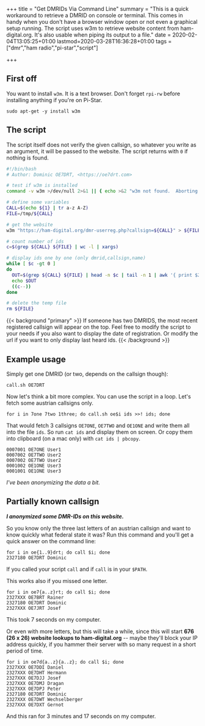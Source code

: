 +++
title = "Get DMRIDs Via Command Line"
summary = "This is a quick workaround to retrieve a DMRID on console or terminal. This comes in handy when you don't have a browser window open or not even a graphical setup running. The script uses w3m to retrieve website content from ham-digital.org. It's also usable when piping its output to a file."
date = 2020-02-04T13:05:25+01:00
lastmod=2020-03-28T16:36:28+01:00
tags = ["dmr","ham radio","pi-star","script"]

+++

## First off

You want to install `w3m`. It is a text browser. Don't forget `rpi-rw` before
installing anything if you're on Pi-Star.

```
sudo apt-get -y install w3m
```

## The script

The script itself does not verify the given callsign, so whatever you write as
an argument, it will be passed to the website. The script returns with `0` if
nothing is found. 

``` bash
#!/bin/bash
# Author: Dominic OE7DRT, <https://oe7drt.com>

# test if w3m is installed
command -v w3m >/dev/null 2>&1 || { echo >&2 "w3m not found.  Aborting."; exit 1; }

# define some variables
CALL=$(echo ${1} | tr a-z A-Z)
FILE=/tmp/${CALL}

# get the website
w3m "https://ham-digital.org/dmr-userreg.php?callsign=${CALL}" > ${FILE}

# count number of ids
c=$(grep ${CALL} ${FILE} | wc -l | xargs)

# display ids one by one (only dmrid,callsign,name)
while [ $c -gt 0 ]
do
  OUT=$(grep ${CALL} ${FILE} | head -n $c | tail -n 1 | awk '{ print $2,$4,$5 }')
  echo $OUT
  ((c--))
done

# delete the temp file
rm ${FILE}
```

{{< background "primary" >}}
If someone has two DMRIDS, the most recent registered callsign will appear on
the top. Feel free to modify the script to your needs if you also want to display
the date of registration. Or modify the url if you want to only display last
heard ids.
{{< /background >}}

## Example usage

Simply get one DMRID (or two, depends on the callsign though):

```
call.sh OE7DRT
```

Now let's think a bit more complex. You can use the script in a loop. Let's fetch
some austrian callsigns only.

```
for i in 7one 7two 1three; do call.sh oe$i ids >>! ids; done
```

That would fetch 3 callsigns `OE7ONE`, `OE7TWO` and `OE1ONE` and write them
all into the file `ids`. So run `cat ids` and display them on screen. Or copy
them into clipboard (on a mac only) with `cat ids | pbcopy`.

```
0007001 OE7ONE User1
0007002 OE7TWO User2
0007002 OE7TWO User2
0001002 OE1ONE User3
0001001 OE1ONE User3
```

*I've been anonymizing the data a bit.*

## Partially known callsign

***I anonymized some DMR-IDs on this website.***

So you know only the three last letters of an austrian callsign and want to
know quickly what federal state it was? Run this command and you'll get a
quick answer on the command line:

```
for i in oe{1..9}drt; do call $i; done
2327180 OE7DRT Dominic
```

If you called your script `call` and if `call` is in your `$PATH`.

This works also if you missed one letter.

```
for i in oe7{a..z}rt; do call $i; done
2327XXX OE7BRT Rainer
2327180 OE7DRT Dominic
2327XXX OE7JRT Josef
```

This took 7 seconds on my computer.

Or even with more letters, but this will take a while, since this will start
**676 (26 x 26) website lookups to ham-digital.org** -- maybe they'll block
your IP address quickly, if you hammer their server with so many request in a
short period of time.

```
for i in oe7d{a..z}{a..z}; do call $i; done
2327XXX OE7DDI Daniel
2327XXX OE7DHT Hermann
2327XXX OE7DJJ Josef
2327XXX OE7DMJ Dragan
2327XXX OE7DPJ Peter
2327180 OE7DRT Dominic
2327XXX OE7DWT Wechselberger
2327XXX OE7DXT Gernot
```

And this ran for 3 minutes and 17 seconds on my computer.
